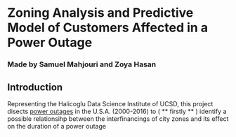 # Zoning Analysis and Predictive Model of Customers Affected in a Power Outage

### Made by Samuel Mahjouri and Zoya Hasan

## Introduction

Representing the Halicoglu Data Science Institute of UCSD, this project disects [power outages](https://www.sciencedirect.com/science/article/pii/S2352340918307182) in the U.S.A. (2000-2016) to ( ** firstly ** ) identify a possible relationsihp between the interfinancings of city zones and its effect on the duration of a power outage
